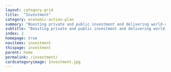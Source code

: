 ```yaml
---
layout: category-grid
title:  "Investment"
category: economic-action-plan
summary: "Boosting private and public investment and delivering world-class infrastructure."
subtitle: "Boosting private and public investment and delivering world-class infrastructure."
index: 2
homepage: true
navitems: investment
thispage: investment
parent: home
permalink: /investment/
cardcategoryimage: Investment.jpg
---
```


